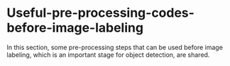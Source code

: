 # Useful-pre-processing-codes-before-image-labeling
In this section, some pre-processing steps that can be used before image labeling, which is an important stage for object detection, are shared.

